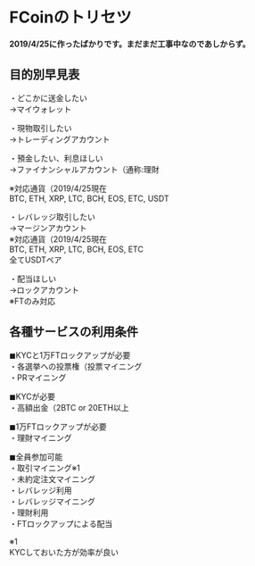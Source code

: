 # FCoinのトリセツ

**2019/4/25に作ったばかりです。まだまだ工事中なのであしからず。**

## 目的別早見表

・どこかに送金したい  
→マイウォレット

・現物取引したい  
→トレーディングアカウント

・預金したい、利息ほしい  
→ファイナンシャルアカウント（通称:理財

※対応通貨（2019/4/25現在  
BTC, ETH, XRP, LTC, BCH, EOS, ETC, USDT

・レバレッジ取引したい  
→マージンアカウント  
※対応通貨（2019/4/25現在  
BTC, ETH, XRP, LTC, BCH, EOS, ETC  
全てUSDTペア

・配当ほしい  
→ロックアカウント  
※FTのみ対応

## 各種サービスの利用条件

◼︎KYCと1万FTロックアップが必要  
・各選挙への投票権（投票マイニング  
・PRマイニング

◼︎KYCが必要  
・高額出金（2BTC or 20ETH以上

◼︎1万FTロックアップが必要  
・理財マイニング

◼︎全員参加可能  
・取引マイニング※1  
・未約定注文マイニング  
・レバレッジ利用  
・レバレッジマイニング  
・理財利用  
・FTロックアップによる配当  

※1  
KYCしておいた方が効率が良い
